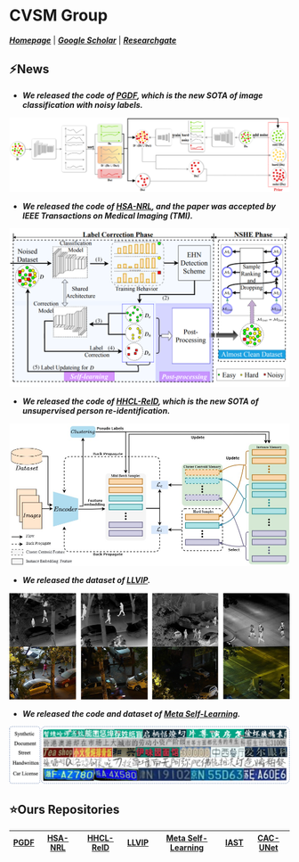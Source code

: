 # CVSM Group

[***Homepage***](https://teacher.bupt.edu.cn/zhuchuang/en/index.htm) | [***Google Scholar***](https://scholar.google.com/citations?hl=zh-CN&user=FuCo7AkAAAAJ&view_op=list_works) | [***Researchgate***](https://www.researchgate.net/profile/Chuang_Zhu)

## ⚡News

- ***We released the code of [PGDF](https://github.com/bupt-ai-cz/PGDF), which is the new SOTA of image classification with noisy labels.***

![PGDF](imgs/PGDF.png)

- ***We released the code of [HSA-NRL](https://github.com/bupt-ai-cz/HSA-NRL), and the paper was accepted by IEEE Transactions on Medical Imaging (TMI).***

<img src="imgs/HSA-NRL.png" alt="HSA-NRL" style="zoom: 60%;" />

- ***We released the code of [HHCL-ReID](https://github.com/bupt-ai-cz/HHCL-ReID), which is the new SOTA of unsupervised person re-identification.***

<img src="https://raw.githubusercontent.com/bupt-ai-cz/HHCL-ReID/main/img/framework_HCCL.jpg" alt="HHCL-ReID" style="zoom:75%;" />

- ***We released the dataset of [LLVIP](https://bupt-ai-cz.github.io/LLVIP/).***

![LLVIP](imgs/LLVIP.png)

- ***We released the code and dataset of [Meta Self-Learning](https://bupt-ai-cz.github.io/Meta-SelfLearning/).***

![Meta Self-Learning](https://raw.githubusercontent.com/bupt-ai-cz/Meta-SelfLearning/main/imgs/dataset1.png)

## ⭐Ours Repositories

| [PGDF](https://github.com/bupt-ai-cz/PGDF) | [HSA-NRL](https://github.com/bupt-ai-cz/HSA-NRL) | [HHCL-ReID](https://github.com/bupt-ai-cz/HHCL-ReID) | [LLVIP](https://github.com/bupt-ai-cz/LLVIP) | [Meta Self-Learning](https://github.com/bupt-ai-cz/Meta-SelfLearning) | [IAST](https://github.com/bupt-ai-cz/IAST-ECCV2020) | [CAC-UNet](https://github.com/bupt-ai-cz/CAC-UNet-DigestPath2019) |
| ------------------------------------------ | ------------------------------------------------ | ---------------------------------------------------- | :------------------------------------------: | :----------------------------------------------------------: | :-------------------------------------------------: | :----------------------------------------------------------: |
